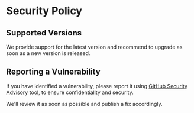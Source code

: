 # Security Policy

## Supported Versions

We provide support for the latest version and recommend to upgrade as soon as a new version is released.

## Reporting a Vulnerability

If you have identified a vulnerability, please report it using [GitHub Security Advisory](https://github.com/abilian/abilian-devtools/security/advisories/new) tool, to ensure confidentiality and security.

We'll review it as soon as possible and publish a fix accordingly.
